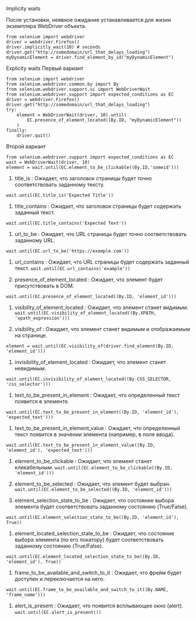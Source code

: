 Implicity waits

После установки, неявное ожидание устанавливается для жизни экземпляра WebDriver объекта.

```
from selenium import webdriver
driver = webdriver.Firefox()
driver.implicitly_wait(10) # seconds
driver.get("http://somedomain/url_that_delays_loading")
myDynamicElement = driver.find_element_by_id("myDynamicElement")
```

Explicity waits
Первый вариант

```
from selenium import webdriver
from selenium.webdriver.common.by import By
from selenium.webdriver.support.ui import WebDriverWait
from selenium.webdriver.support import expected_conditions as EC
driver = webdriver.Firefox()
driver.get("http://somedomain/url_that_delays_loading")
try:
    element = WebDriverWait(driver, 10).until(
        EC.presence_of_element_located((By.ID, "myDynamicElement"))
    )
finally:
    driver.quit()
```

Второй вариант

```
from selenium.webdriver.support import expected_conditions as EC
wait = WebDriverWait(driver, 10)
element = wait.until(EC.element_to_be_clickable((By.ID,'someid')))
```

1. title_is : Ожидает, что заголовок страницы будет точно соответствовать заданному тексту.

`wait.until(EC.title_is('Expected Title'))`

1. title_contains : Ожидает, что заголовок страницы будет содержать заданный текст.

`wait.until(EC.title_contains('Expected Text'))`

1. url_to_be : Ожидает, что URL страницы будет точно соответствовать заданному URL.

`wait.until(EC.url_to_be('https://example.com'))`
1. url_contains : Ожидает, что URL страницы будет содержать заданный текст.
`wait.until(EC.url_contains('example'))`

1. presence_of_element_located : Ожидает, что элемент будет присутствовать в DOM.

`wait.until(EC.presence_of_element_located((By.ID, 'element_id')))`
1. visibility_of_element_located : Ожидает, что элемент станет видимым.
`wait.until(EC.visibility_of_element_located((By.XPATH, 'xpath_expression')))`

1. visibility_of : Ожидает, что элемент станет видимым и отображаемым на странице.

`element = wait.until(EC.visibility_of(driver.find_element(By.ID, 'element_id')))`

1. invisibility_of_element_located : Ожидает, что элемент станет невидимым.

`wait.until(EC.invisibility_of_element_located((By.CSS_SELECTOR, 'css_selector')))`

1. text_to_be_present_in_element : Ожидает, что определенный текст появится в элементе.

`wait.until(EC.text_to_be_present_in_element((By.ID, 'element_id'), 'expected_text')))`

1. text_to_be_present_in_element_value : Ожидает, что определенный текст появится в значении элемента (например, в поле ввода).

`wait.until(EC.text_to_be_present_in_element_value((By.ID, 'element_id'), 'expected_text')))`

1. element_to_be_clickable : Ожидает, что элемент станет кликабельным.
`wait.until(EC.element_to_be_clickable((By.ID, 'element_id')))`
1. element_to_be_selected : Ожидает, что элемент будет выбран.
`wait.until(EC.element_to_be_selected((By.ID, 'element_id')))`

1. element_selection_state_to_be : Ожидает, что состояние выбора элемента будет соответствовать заданному состоянию (True/False).

`wait.until(EC.element_selection_state_to_be((By.ID, 'element_id'), True))`

1. element_located_selection_state_to_be : Ожидает, что состояние выбора элемента (по его локатору) будет соответствовать заданному состоянию (True/False).

`wait.until(EC.element_located_selection_state_to_be((By.ID, 'element_id'), True))`

1. frame_to_be_available_and_switch_to_it : Ожидает, что фрейм будет доступен и переключается на него.

`wait.until(EC.frame_to_be_available_and_switch_to_it((By.NAME, 'frame_name')))`

1. alert_is_present : Ожидает, что появится всплывающее окно (alert).
`wait.until(EC.alert_is_present())`